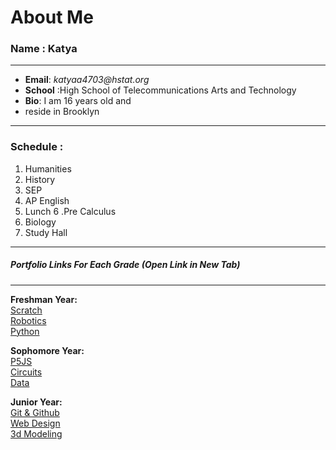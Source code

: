 # About Me
### Name : Katya
---
  * **Email**:  _katyaa4703@hstat.org_
  * **School** :High School of Telecommunications Arts and Technology
  * **Bio**: I am 16 years old and  
  * reside in Brooklyn 
---
### Schedule :
1. Humanities  
2. History
3. SEP
4. AP English
5. Lunch
6 .Pre Calculus
7. Biology
8. Study Hall  
---
##### Portfolio Links For Each Grade (Open Link in New Tab)
---
  **Freshman Year:**  
[Scratch](https://sites.google.com/a/hstat.org/katyaa4703sep09/scratch)  
[Robotics](https://sites.google.com/a/hstat.org/katyaa4703sep09/robotics)  
[Python](https://sites.google.com/a/hstat.org/katyaa4703sep09/python)  

  **Sophomore Year:**  
  [P5JS](https://sites.google.com/a/hstat.org/katyaa4703--sep10/p5js)  
 [Circuits](https://sites.google.com/a/hstat.org/katyaa4703--sep10/circuits)  
 [Data](https://sites.google.com/a/hstat.org/katyaa4703--sep10/data)  

  **Junior Year:**  
  [Git & Github](https://sites.google.com/a/hstat.org/katyaa4703sep11/github)  
  [Web Design](https://sites.google.com/a/hstat.org/katyaa4703sep11/web-design)  
  [3d Modeling](https://sites.google.com/a/hstat.org/katyaa4703sep11/3d-modeling)  
  
  
  
  
 
 
       




